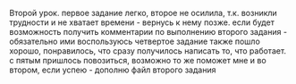 Второй урок. 
первое задание легко, второе не осилила, т.к. возникли трудности и не хватает времени - вернусь к нему позже. если будет возможность получить комментарии по выполнению второго задания - обязательно ими воспользуюсь
четвертое задание также пошло хорошо, понравилось, что сразу получилось написать то, что работает.
с пятым пришлось повозиться, возможно то же поможет мне и во втором, если успею - дополню файл второго задания
